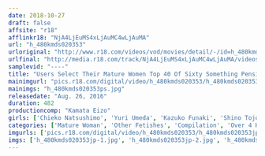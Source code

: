 ```yaml
---
date: 2018-10-27
draft: false
affsite: "r18"
afflinkr18: "NjA4LjEuMS4xLjAuMC4wLjAuMA"
url: "h_480kmds020353"
urloriginal: "http://www.r18.com/videos/vod/movies/detail/-/id=h_480kmds020353"
urlfinal: "http://media.r18.com/track/NjA4LjEuMS4xLjAuMC4wLjAuMA/videos/vod/movies/detail/-/id=h_480kmds020353"
samplevid: "----"
title: "Users Select Their Mature Women Top 40 Of Sixty Something Pensioners 40 Ladies 8 Hours"
mainimgurl: "pics.r18.com/digital/video/h_480kmds020353/h_480kmds020353ps.jpg"
mainimgs: "h_480kmds020353ps.jpg"
releasedate: "Aug. 26, 2016"
duration: 482
productioncomp: "Kamata Eizo"
girls: ['Chieko Natsushimo', 'Yuri Umeda', 'Kazuko Funaki', 'Shino Tojo', 'Yukie Fuse']
categories: ['Mature Woman', 'Other Fetishes', 'Compilation', 'Over 4 Hours']
imgurls: ['pics.r18.com/digital/video/h_480kmds020353/h_480kmds020353jp-1.jpg', 'pics.r18.com/digital/video/h_480kmds020353/h_480kmds020353jp-2.jpg', 'pics.r18.com/digital/video/h_480kmds020353/h_480kmds020353jp-3.jpg', 'pics.r18.com/digital/video/h_480kmds020353/h_480kmds020353jp-4.jpg', 'pics.r18.com/digital/video/h_480kmds020353/h_480kmds020353jp-5.jpg', 'pics.r18.com/digital/video/h_480kmds020353/h_480kmds020353jp-6.jpg', 'pics.r18.com/digital/video/h_480kmds020353/h_480kmds020353jp-7.jpg', 'pics.r18.com/digital/video/h_480kmds020353/h_480kmds020353jp-8.jpg', 'pics.r18.com/digital/video/h_480kmds020353/h_480kmds020353jp-9.jpg', 'pics.r18.com/digital/video/h_480kmds020353/h_480kmds020353jp-10.jpg', 'pics.r18.com/digital/video/h_480kmds020353/h_480kmds020353jp-11.jpg', 'pics.r18.com/digital/video/h_480kmds020353/h_480kmds020353jp-12.jpg', 'pics.r18.com/digital/video/h_480kmds020353/h_480kmds020353jp-13.jpg', 'pics.r18.com/digital/video/h_480kmds020353/h_480kmds020353jp-14.jpg', 'pics.r18.com/digital/video/h_480kmds020353/h_480kmds020353jp-15.jpg', 'pics.r18.com/digital/video/h_480kmds020353/h_480kmds020353jp-16.jpg', 'pics.r18.com/digital/video/h_480kmds020353/h_480kmds020353jp-17.jpg', 'pics.r18.com/digital/video/h_480kmds020353/h_480kmds020353jp-18.jpg', 'pics.r18.com/digital/video/h_480kmds020353/h_480kmds020353jp-19.jpg', 'pics.r18.com/digital/video/h_480kmds020353/h_480kmds020353jp-20.jpg']
imgs: ['h_480kmds020353jp-1.jpg', 'h_480kmds020353jp-2.jpg', 'h_480kmds020353jp-3.jpg', 'h_480kmds020353jp-4.jpg', 'h_480kmds020353jp-5.jpg', 'h_480kmds020353jp-6.jpg', 'h_480kmds020353jp-7.jpg', 'h_480kmds020353jp-8.jpg', 'h_480kmds020353jp-9.jpg', 'h_480kmds020353jp-10.jpg', 'h_480kmds020353jp-11.jpg', 'h_480kmds020353jp-12.jpg', 'h_480kmds020353jp-13.jpg', 'h_480kmds020353jp-14.jpg', 'h_480kmds020353jp-15.jpg', 'h_480kmds020353jp-16.jpg', 'h_480kmds020353jp-17.jpg', 'h_480kmds020353jp-18.jpg', 'h_480kmds020353jp-19.jpg', 'h_480kmds020353jp-20.jpg']
---
```

